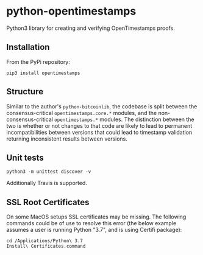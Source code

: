 # python-opentimestamps

Python3 library for creating and verifying OpenTimestamps proofs.

## Installation

From the PyPi repository:

    pip3 install opentimestamps

## Structure

Similar to the author's `python-bitcoinlib`, the codebase is split between the
consensus-critical `opentimestamps.core.*` modules, and the
non-consensus-critical `opentimestamps.*` modules. The distinction between the
two is whether or not changes to that code are likely to lead to permanent
incompatibilities between versions that could lead to timestamp validation
returning inconsistent results between versions.

## Unit tests

    python3 -m unittest discover -v

Additionally Travis is supported.

## SSL Root Certificates

On some MacOS setups SSL certificates may be missing. The following commands
could be of use to resolve this error (the below example assumes a user is
running Python "3.7", and is using Certifi package):

```
cd /Applications/Python\ 3.7
Install\ Certificates.command 
```

